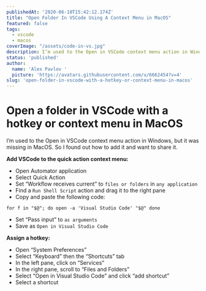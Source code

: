 ```yaml
---
publishedAt: '2020-06-10T15:42:12.174Z'
title: "Open Folder In VSCode Using A Context Menu in MacOS"
featured: false
tags:
  - vscode
  - macos
coverImage: "/assets/code-in-vs.jpg"
description: I’m used to the Open in VSCode context menu action in Windows, but it was missing in MacOS. So I found how to add it and want to share it.
status: 'published'
author:
  name: 'Alex Pavlov '
  picture: 'https://avatars.githubusercontent.com/u/6662454?v=4'
slug: 'open-folder-in-vscode-with-a-hotkey-or-context-menu-in-macos'
---
```


# Open a folder in VSCode with a hotkey or context menu in MacOS

I’m used to the Open in VSCode context menu action in Windows, but it was missing in MacOS. So I found out how to add it and want to share it.

**Add VSCode to the quick action context menu:**

- Open Automator application
- Select Quick Action
- Set “Workflow receives current” to `files or folders` in `any application`
- Find a `Run Shell Script` action and drag it to the right pane
- Copy and paste the following code:

```
for f in "$@"; do open -a 'Visual Studio Code' "$@" done
```

- Set “Pass input” to `as arguments`
- Save as `Open in Visual Studio Code`

**Assign a hotkey:**

- Open “System Preferences”
- Select “Keyboard” then the “Shortcuts” tab
- In the left pane, click on “Services”
- In the right pane, scroll to “Files and Folders”
- Select “Open in Visual Studio Code” and click “add shortcut”
- Select a shortcut

